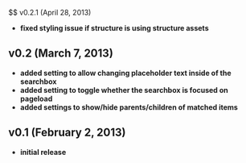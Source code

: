 $$ v0.2.1 (April 28, 2013)

- **fixed styling issue if structure is using structure assets**

## v0.2 (March 7, 2013)

- **added setting to allow changing placeholder text inside of the searchbox**
- **added setting to toggle whether the searchbox is focused on pageload**
- **added settings to show/hide parents/children of matched items**

## v0.1 (February 2, 2013)

- **initial release**